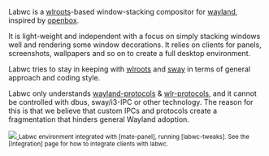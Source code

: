 Labwc is a [wlroots]-based window-stacking compositor for [wayland], inspired by
[openbox].

It is light-weight and independent with a focus on simply stacking windows well
and rendering some window decorations. It relies on clients for panels,
screenshots, wallpapers and so on to create a full desktop environment.

Labwc tries to stay in keeping with [wlroots] and [sway] in terms of general
approach and coding style.

Labwc only understands [wayland-protocols] &amp; [wlr-protocols], and it cannot
be controlled with dbus, sway/i3-IPC or other technology. The reason for this is
that we believe that custom IPCs and protocols create a fragmentation that
hinders general Wayland adoption.

<a href="img/scrot1.png">
  <img src="img/scrot1-small.png">
</a>
<small>Labwc environment integrated with [mate-panel], running [labwc-tweaks]. See the [Integration] page for how to integrate clients with labwc.</small>

[wayland]: https://wayland.freedesktop.org/
[openbox]: http://openbox.org/
[wlroots]: https://gitlab.freedesktop.org/wlroots/wlroots
[sway]: https://github.com/swaywm 
[wayland-protocols]: https://gitlab.freedesktop.org/wayland/wayland-protocols
[wlr-protocols]: https://gitlab.freedesktop.org/wlroots/wlr-protocols 
[mate-panel]: https://github.com/mate-desktop/mate-panel
[labwc-tweaks]: https://github.com/labwc/labwc-tweaks
[Integration]: https://labwc.github.io/integration.html